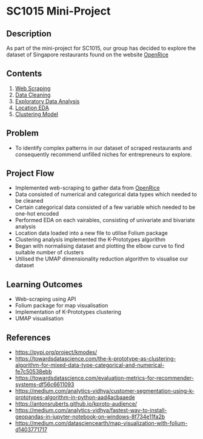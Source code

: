 # SC1015 Mini-Project

## Description

As part of the mini-project for SC1015, our group has decided to explore the dataset of Singapore restaurants found on the website [OpenRice](https://sg.openrice.com/en/singapore)

## Contents

1. [Web Scraping](https://github.com/adilhasan927/SC1015-Project/blob/main/Web%20Scraping/Scraping.md)
2. [Data Cleaning](https://github.com/adilhasan927/SC1015-Project/blob/main/Data%20Cleaning%20%26%20Datasets/Data%20Cleaning.ipynb)
3. [Exploratory Data Analysis](https://github.com/adilhasan927/SC1015-Project/blob/main/EDA/Exploratory%20Data%20Analysis.ipynb)
4. [Location EDA](https://github.com/adilhasan927/SC1015-Project/blob/main/EDA/Location%20EDA.ipynb)
5. [Clustering Model](https://github.com/adilhasan927/SC1015-Project/blob/main/Clustering%20Model/Clustering.ipynb)

## Problem

- To identify complex patterns in our dataset of scraped restaurants and consequently recommend unfilled niches for entrepreneurs to explore.

## Project Flow

- Implemented web-scraping to gather data from [OpenRice](https://sg.openrice.com/en/singapore)
- Data consisted of numerical and categorical data types which needed to be cleaned
- Certain categorical data consisted of a few variable which needed to be one-hot encoded
- Performed EDA on each vairables, consisting of univariate and bivariate analysis
- Location data loaded into a new file to utilise Folium package
- Clustering analysis implemented the K-Prototypes algorithm
- Began with normalising dataset and plotting the elbow curve to find suitable number of clusters
- Utilised the UMAP dimensionality reduction algorithm to visualise our dataset

## Learning Outcomes

- Web-scraping using API
- Folium package for map visualisation
- Implementation of K-Prototypes clustering
- UMAP visualisation

## References

- https://pypi.org/project/kmodes/
- https://towardsdatascience.com/the-k-prototype-as-clustering-algorithm-for-mixed-data-type-categorical-and-numerical-fe7c50538ebb
- https://towardsdatascience.com/evaluation-metrics-for-recommender-systems-df56c6611093
- https://medium.com/analytics-vidhya/customer-segmentation-using-k-prototypes-algorithm-in-python-aad4acbaaede
- https://antonsruberts.github.io/kproto-audience/
- https://medium.com/analytics-vidhya/fastest-way-to-install-geopandas-in-jupyter-notebook-on-windows-8f734e11fa2b
- https://medium.com/datasciencearth/map-visualization-with-folium-d1403771717